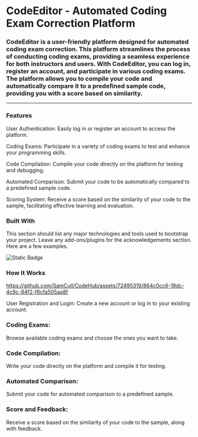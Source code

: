 # CodeEditor - Automated Coding Exam Correction Platform
### CodeEditor is a user-friendly platform designed for automated coding exam correction. This platform streamlines the process of conducting coding exams, providing a seamless experience for both instructors and users. With CodeEditor, you can log in, register an account, and participate in various coding exams. The platform allows you to compile your code and automatically compare it to a predefined sample code, providing you with a score based on similarity.
--------------------------------------------------------------------------------------------------------------------------------------------------------------------
### Features
User Authentication: Easily log in or register an account to access the platform.

Coding Exams: Participate in a variety of coding exams to test and enhance your programming skills.

Code Compilation: Compile your code directly on the platform for testing and debugging.

Automated Comparison: Submit your code to be automatically compared to a predefined sample code.

Scoring System: Receive a score based on the similarity of your code to the sample, facilitating effective learning and evaluation.
### Built With

This section should list any major technologies and tools used to bootstrap your project. Leave any add-ons/plugins for the acknowledgements section. Here are a few examples.

![Static Badge](https://img.shields.io/badge/html-red)


### How It Works

https://github.com/SamCull/CodeHub/assets/72495319/864c0cc6-19dc-4c9c-84f2-f6cfa505aa8f


User Registration and Login:
Create a new account or log in to your existing account.

### Coding Exams:
Browse available coding exams and choose the ones you want to take.

### Code Compilation:
Write your code directly on the platform and compile it for testing.

### Automated Comparison:
Submit your code for automated comparison to a predefined sample.

### Score and Feedback:
Receive a score based on the similarity of your code to the sample, along with feedback.
